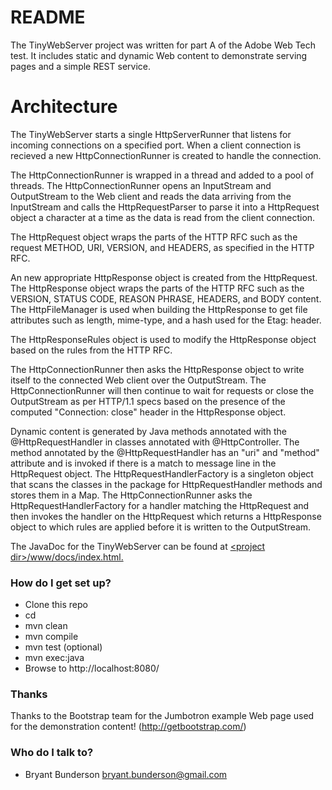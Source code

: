 # README #

The TinyWebServer project was written for part A of the Adobe
Web Tech test. It includes static and dynamic Web content to
demonstrate serving pages and a simple REST service.

# Architecture #

The TinyWebServer starts a single HttpServerRunner that listens for incoming connections on a specified
port. When a client connection is recieved a new HttpConnectionRunner is created to handle the connection.

The HttpConnectionRunner is wrapped in a thread and added to a pool of threads. The HttpConnectionRunner opens
an InputStream and OutputStream to the Web client and reads the data arriving from the InputStream and
calls the HttpRequestParser to parse it into a HttpRequest object a character at a time as the data is
read from the client connection.

The HttpRequest object wraps the parts of the HTTP RFC such as the request
METHOD, URI, VERSION, and HEADERS, as specified in the HTTP RFC.

An new appropriate HttpResponse object is created from the HttpRequest. The HttpResponse object
wraps the parts of the HTTP RFC such as the VERSION, STATUS CODE, REASON PHRASE, HEADERS, and BODY content.
The HttpFileManager is used when building the HttpResponse to get file attributes such as length, mime-type,
and a hash used for the Etag: header.

The HttpResponseRules object is used to modify the HttpResponse object based on the rules from the HTTP RFC.

The HttpConnectionRunner then asks the HttpResponse object to write itself to the connected Web client
over the OutputStream. The HttpConnectionRunner will then continue to wait for requests or close the
OutputStream as per HTTP/1.1 specs based on the presence of the computed "Connection: close" header in the
HttpResponse object.

Dynamic content is generated by Java methods annotated with the @HttpRequestHandler in classes annotated
with @HttpController. The method annotated by the @HttpRequestHandler has an "uri" and "method" attribute
and is invoked if there is a match to message line in the HttpRequest object. The HttpRequestHandlerFactory is a
singleton object that scans the classes in the package for HttpRequestHandler methods and stores them in a
Map. The HttpConnectionRunner asks the HttpRequestHandlerFactory for a handler matching the HttpRequest and
then invokes the handler on the HttpRequest which returns a HttpResponse object to which rules are applied
before it is written to the OutputStream.

The JavaDoc for the TinyWebServer can be found at <a href="/docs/index.html">&lt;project dir&gt;/www/docs/index.html.</a>

### How do I get set up? ###

* Clone this repo
* cd <projectdir>
* mvn clean
* mvn compile
* mvn test (optional)
* mvn exec:java
* Browse to http://localhost:8080/

### Thanks ###

Thanks to the Bootstrap team for the Jumbotron
example Web page used for the demonstration
content! (http://getbootstrap.com/)

### Who do I talk to? ###

* Bryant Bunderson <bryant.bunderson@gmail.com>

